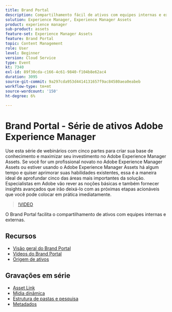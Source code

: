 ```yaml
---
title: Brand Portal
description: Compartilhamento fácil de ativos com equipes internas e externas
solution: Experience Manager, Experience Manager Assets
product: experience manager
sub-product: assets
feature-set: Experience Manager Assets
feature: Brand Portal
topic: Content Management
role: User
level: Beginner
version: Cloud Service
type: Event
kt: 7340
exl-id: 89f30cda-c166-4c61-9840-f104b8e62ac4
duration: 3095
source-git-commit: 9a297cda953d4414131657f9ac84580aea0eabeb
workflow-type: tm+mt
source-wordcount: '150'
ht-degree: 6%

---
```


# Brand Portal - Série de ativos Adobe Experience Manager

Use esta série de webinários com cinco partes para criar sua base de conhecimento e maximizar seu investimento no Adobe Experience Manager Assets. Se você for um profissional novato no Adobe Experience Manager Assets ou estiver usando o Adobe Experience Manager Assets há algum tempo e quiser aprimorar suas habilidades existentes, essa é a maneira ideal de aprofundar cinco das áreas mais importantes da solução. Especialistas em Adobe vão rever as noções básicas e também fornecer insights avançados que irão deixá-lo com as próximas etapas acionáveis que você pode colocar em prática imediatamente.

>[!VIDEO](https://video.tv.adobe.com/v/332133/?quality=12&learn=on&hidetitle=true)

O Brand Portal facilita o compartilhamento de ativos com equipes internas e externas.

## Recursos

* [Visão geral do Brand Portal](https://experienceleague.adobe.com/docs/experience-manager-brand-portal/using/introduction/brand-portal.html)
* [Vídeos do Brand Portal](https://experienceleague.adobe.com/docs/experience-manager-learn/assets/sharing/brand-portal/brand-portal.html)
* [Origem de ativos](https://experienceleague.adobe.com/docs/experience-manager-brand-portal/using/asset-sourcing-in-brand-portal/brand-portal-asset-sourcing.html?lang=pt-BR)

## Gravações em série

* [Asset Link](asset-link.md)
* [Mídia dinâmica](dynamic-media.md)
* [Estrutura de pastas e pesquisa](folder-structure-search.md)
* [Metadados](metadata.md)
